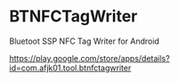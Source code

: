 BTNFCTagWriter
==============

Bluetoot SSP NFC Tag Writer for Android

https://play.google.com/store/apps/details?id=com.afjk01.tool.btnfctagwriter
